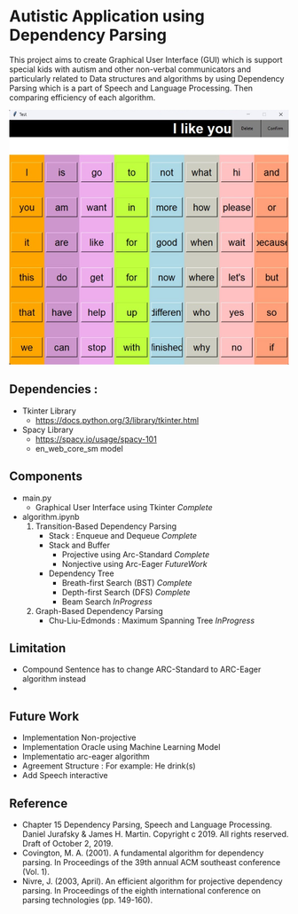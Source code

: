 # Autistic Application using Dependency Parsing 
This project aims to create Graphical User Interface (GUI) which is support special kids with autism and other non-verbal communicators and particularly related to Data structures and algorithms by using Dependency Parsing which is a part of Speech and Language Processing. Then comparing efficiency of each algorithm.

<img src = "figures/GUI.jpg" width="600">

## Dependencies :
- Tkinter Library
    - https://docs.python.org/3/library/tkinter.html
- Spacy Library
    - https://spacy.io/usage/spacy-101
    - en_web_core_sm model

## Components

- main.py
    - Graphical User Interface using Tkinter *Complete*
- algorithm.ipynb
    1. Transition-Based Dependency Parsing
        - Stack : Enqueue and Dequeue *Complete*
        - Stack and Buffer
            - Projective using Arc-Standard *Complete*
            - Nonjective using Arc-Eager *FutureWork*
        - Dependency Tree
            - Breath-first Search (BST) *Complete*
            - Depth-first Search (DFS) *Complete*
            - Beam Search *InProgress*
    2. Graph-Based Dependency Parsing
        - Chu-Liu-Edmonds : Maximum Spanning Tree *InProgress*

## Limitation
- Compound Sentence has to change ARC-Standard to ARC-Eager algorithm instead 
- 

## Future Work
- Implementation Non-projective
- Implementation Oracle using Machine Learning Model
- Implementatio arc-eager algorithm
- Agreement Structure : For example: He drink(s)
- Add Speech interactive

## Reference
- Chapter 15 Dependency Parsing, Speech and Language Processing. Daniel Jurafsky & James H. Martin. Copyright c 2019. All rights reserved. Draft of October 2, 2019.
- Covington, M. A. (2001). A fundamental algorithm for dependency parsing. In Proceedings of the 39th annual ACM southeast conference (Vol. 1).
- Nivre, J. (2003, April). An efficient algorithm for projective dependency parsing. In Proceedings of the eighth international conference on parsing technologies (pp. 149-160).